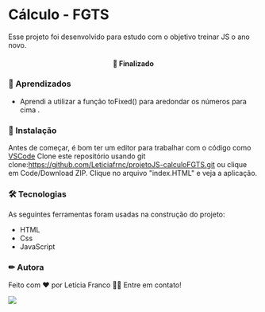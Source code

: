 # Cálculo - FGTS
Esse projeto foi desenvolvido para estudo com o objetivo treinar JS
 o ano novo.
 
<h4 align="center"> 
🚀 Finalizado
</h4>

### 📕 Aprendizados
- Aprendi a utilizar a função toFixed() para aredondar os números para cima .



### 🏁 Instalação

Antes de começar, é bom ter um editor para trabalhar com o código como [VSCode](https://code.visualstudio.com/)
Clone este repositório usando git clone:https://github.com/Leticiafrnc/projetoJS-calculoFGTS.git ou clique em Code/Download ZIP. Clique no arquivo "index.HTML" e veja a aplicação.

### 🛠 Tecnologias

As seguintes ferramentas foram usadas na construção do projeto:
- HTML
- Css
- JavaScript


### ✏ Autora

Feito com ❤️ por Letícia Franco 👋🏽 Entre em contato!

 [<img src="https://img.shields.io/badge/linkedin-%230077B5.svg?&style=for-the-badge&logo=linkedin&logoColor=white" />](https://www.linkedin.com/in/leticiafrnc//) 
